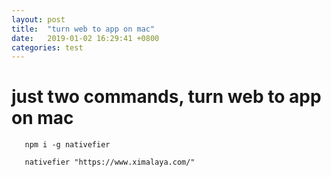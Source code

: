 ```yaml
---
layout: post
title:  "turn web to app on mac"
date:   2019-01-02 16:29:41 +0800
categories: test
---
```


just two commands, turn web to app on mac 
=======

```
   npm i -g nativefier
   
   nativefier "https://www.ximalaya.com/"

```



 



